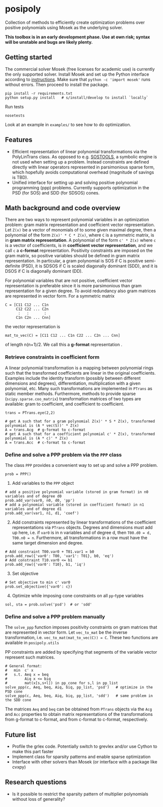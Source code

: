 # posipoly

Collection of methods to efficiently create optimization problems over positive polynomials using Mosek as the underlying solver.

**This toolbox is in an early development phase. Use at own risk; syntax will be unstable and bugs are likely plenty.**

## Getting started

The commercial solver Mosek (free licenses for academic use) is currently the only supported solver. Install Mosek and set up the Python interface according to [instructions](https://docs.mosek.com/8.1/pythonapi/install-interface.html#pip-and-wheels). Make sure that ```python -c 'import mosek'``` runs without errors. Then proceed to install the package.

```
pip install -r requirements.txt
python setup.py install   # s/install/develop to install `locally`
```

Run tests

```
nosetests
```

Look at an example in `examples/` to see how to do optimization.

## Features

 - Efficient representation of linear polynomial transformations via the PolyLinTrans class. As opposed to e.g. [SOSTOOLS](http://www.cds.caltech.edu/sostools/), a symbolic engine is not used when setting up a problem. Instead constraints are defined directly with linear operators represented in parsimonious sparse form, which hopefully avoids computational overhead (magnitude of savings is TBD).
 - Unified interface for setting up and solving positive polynomial programming (ppp) problems. Currently supports optimization in the PSD (for SOS) and SDD (for SDSOS) cones.

## Math background and code overview

There are two ways to represent polynomial variables in an optimization problem: gram matrix representation and coefficient vector representation. Let `Z(x)` be a vector of monomials of to some given maximal degree, then a polynomial of the form `Z(x)' * C * Z(x)`, where `C` is a symmetric matrix, is in **gram matrix representation**. A polynomial of the form `c' * Z(x)` where `c` is a vector of coefficients, is in **coefficient vector representation**, and we call `c` a **c-format** representation. Positivity constraints are imposed on the gram matrix, so positive variables should be defined in gram matrix representation. In particular, a gram polynomial is SOS if C is positive semi-definite (PSD), it is SDSOS if C is scaled diagonally dominant (SDD), and it is DSOS if C is diagonally dominant (DD).

For polynomial variables that are not positive, coefficient vector representation is preferable since it is more parsimonious than gram representation for a given degree. To avoid redundancy also gram matrices are represented in vector form. For a symmetric matrix
```
C = [C11 C12 ... C1n
     C12 C22 ... C2n
      :   :       :
     C1n C2n ... Cnn]
```
the vector representation is
```
mat_to_vec(C) = [C11 C12 ... C1n C22 ... C2n ... Cnn] 
```
of length n(n+1)/2. We call this a **g-format** representation
.

### Retrieve constraints in coefficient form

A linear polynomial transformation is a mapping between polynomial rings such that the transformed coefficients are linear in the original coefficients. Examples include the identity transform (possibly between different dimensions and degrees), differentiation, multiplication with a given polynomial, etc. Many such transformations are implemented in `PTrans` as static member methods. Furthermore, methods to provide sparse (`scipy.sparse.coo_matrix`) transformation matrices of two types are available: gram to coefficient, and coefficient to coefficient.
```
trans = PTrans.eye(2,2)

# get A such that for a gram polynomial Z(x)' * S * Z(x), transformed polynomial is (A * vec(S))' * Z(x)
A = trans.Acg  # g-format to c-format
# get A such that for a coefficient polynomial c' * Z(x), transformed polynomial is (A * c)' * Z(x)
A = trans.Acc  # c-format to c-format
```

### Define and solve a PPP problem via the `PPP` class

The class `PPP` provides a convenient way to set up and solve a PPP problem.

```
prob = PPP()
```

 1. Add variables to the `PPP` object
```
# add a positive polynomial variable (stored in gram format) in n0 variables and of degree d0
prob.add_var(var0, n0, d0, 'pp')   
# add a polynomial variable (stored in coefficient format) in n1 variables and of degree d1  
prob.add_var(var1, n1, d1, 'coef')   

```
 2. Add constraints represented by linear transformations of the coefficient representations via `PTrans` objects. Degrees and dimensions must add up here, i.e. if `var0` is in n variables and of degree d, then `T00.d0 = d, T00.n0 = n`. Furthermore, all transformations in a row must have the same target dimension and degree.
```
# Add constraint T00.var0 + T01.var1 = b0
prob.add_row({'var0': T00, 'var1': T01}, b0, 'eq')
# Add constraint T10.var0 <= b1
prob.add_row({'var0': T10}, b1, 'iq')
```
 3. Set objective
```
# Set objective to min c' var0
prob.set_objective({'var0': c})
```
 4. Optimize while imposing cone constraints on all `pp`-type variables 
```
sol, sta = prob.solve('psd')  # or 'sdd'
```

### Define and solve a PPP problem manually

The `solve_ppp` function imposes positivity constraints on gram matrices that are represented in vector form. Let `vec_to_mat` be the inverse transformation, i.e. `vec_to_mat(mat_to_vec(C)) = C`. These two functions are available in `posipoly.utils`

PP constraints are added by specifying that segments of the variable vector represent such matrices. 

```
# General format:
#   min  c' x   
#   s.t. Aeq x = beq
#        Aiq x <= biq
#        mat(x[s,s+l]) in pp_cone for s,l in pp_list
solve_ppp(c, Aeq, beq, Aiq, biq, pp_list, 'psd')   # optimize in the PSD cone
solve_ppp(c, Aeq, beq, Aiq, biq, pp_list, 'sdd')   # same problem in the SDD cone
```
The matrices `Aeq` and `beq` can be obtained from `PTrans` objects via the `Acg` and `Acc` properties to obtain matrix representations of the transformations from g-format to c-format, and from c-format to c-format, respectively.

## Future list

 - Profile the grlex code. Potentially switch to grevlex and/or use Cython to make this part faster
 - Implement class for sparsity patterns and enable sparse optimization
 - Interface with other solvers than Mosek (or interface with a package like cvxpy)

## Research questions

 - Is it possible to restrict the sparsity pattern of multiplier polynomials without loss of generality?
